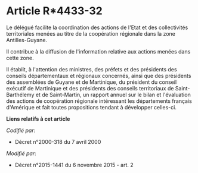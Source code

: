 # Article R*4433-32

Le délégué facilite la coordination des actions de l'Etat et des collectivités territoriales menées au titre de la
coopération régionale dans la zone Antilles-Guyane. 

Il contribue à la diffusion de l'information relative aux actions menées dans cette zone. 

Il établit, à l'attention des ministres, des préfets et des présidents des conseils départementaux et régionaux concernés,
ainsi que des présidents des assemblées de Guyane et de Martinique, du président du conseil exécutif de Martinique et des
présidents des conseils territoriaux de Saint-Barthélemy et de Saint-Martin, un rapport annuel sur le bilan et l'évaluation
des actions de coopération régionale intéressant les départements français d'Amérique et fait toutes propositions tendant à
développer celles-ci.

**Liens relatifs à cet article**

_Codifié par_:

  - Décret n°2000-318 du 7 avril 2000

_Modifié par_:

  - Décret n°2015-1441 du 6 novembre 2015 - art. 2

